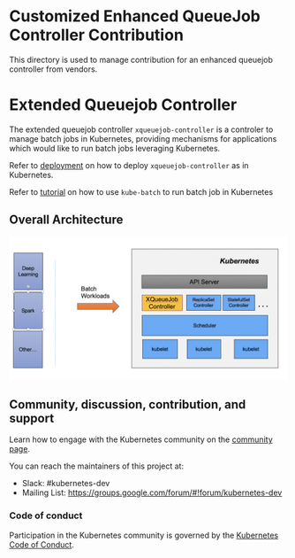 Customized Enhanced QueueJob Controller Contribution
==

This directory is used to manage contribution for an enhanced queuejob controller from vendors.

# Extended Queuejob Controller

The extended queuejob controller `xqueuejob-controller` is a controler to manage batch jobs in Kubernetes, providing mechanisms for applications which would like to run batch jobs leveraging Kubernetes. 

Refer to [deployment](contrib/DLaaS/deployment/deployment.md) on how to deploy `xqueuejob-controller` as in Kubernetes.

Refer to [tutorial](doc/usage/tutorial.md) on how to use `kube-batch` to run batch job in Kubernetes

## Overall Architecture

![xqueuejob-controler](doc/images/xqueuejob-controller.png)

## Community, discussion, contribution, and support

Learn how to engage with the Kubernetes community on the [community page](http://kubernetes.io/community/).

You can reach the maintainers of this project at:

- Slack: #kubernetes-dev
- Mailing List: https://groups.google.com/forum/#!forum/kubernetes-dev

### Code of conduct

Participation in the Kubernetes community is governed by the [Kubernetes Code of Conduct](code-of-conduct.md).
